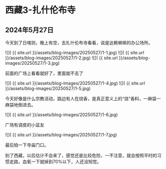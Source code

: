 西藏3-扎什伦布寺
=======================

2024年5月27日
-----------------------

今天到了日喀则，晚上有空，去扎什伦布寺看看，说是达赖喇嘛的办公场所。

![]( {{ site.url }}/assets/blog-images/20250527/1-1.jpg)
![]( {{ site.url }}/assets/blog-images/20250527/1-2.jpg)
![]( {{ site.url }}/assets/blog-images/20250527/1-3.jpg)

前面的广场上看看就好了，里面就不去了

![]( {{ site.url }}/assets/blog-images/20250527/1-4.jpg)
![]( {{ site.url }}/assets/blog-images/20250527/1-5.jpg)

今天好像是什么宗教活动，路边有人在烧香，是真正意义上的“烧”香料，一麻袋一麻袋地倒进去。

![]( {{ site.url }}/assets/blog-images/20250527/1-6.jpg)

广场有调皮的小盆友

![]( {{ site.url }}/assets/blog-images/20250527/1-7.jpg)

最后拍一下寺庙门口。

别了西藏，以后估计不会来了，感觉还是比较危险，一不注意，就会按照平时的习惯走路，血氧一下就掉到70%以下，人还没知觉。